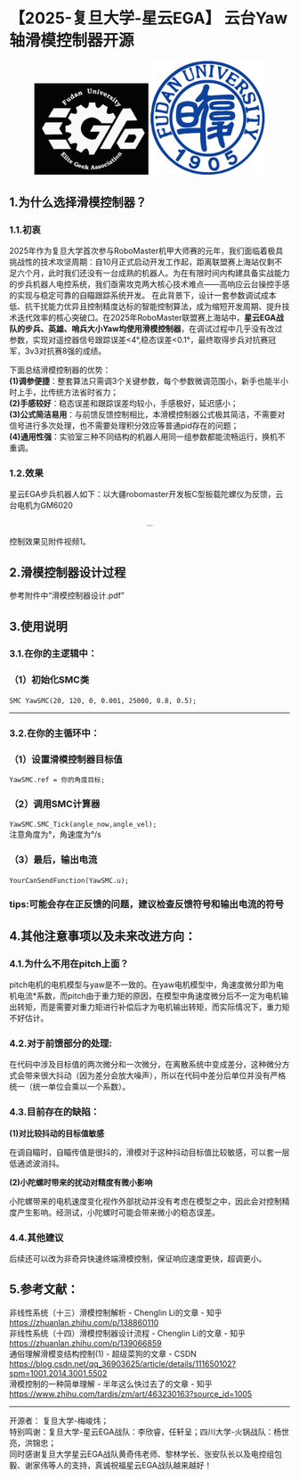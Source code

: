 # 【2025-复旦大学-星云EGA】 云台Yaw轴滑模控制器开源
<div align=center><img src="附件/logo新_窄边.png" alt="附件/logo新_窄边.png" style="zoom:20%;" />
<img src="附件/R.png" alt="附件/R.png" style="zoom:20%;" /> </div>


## 1.为什么选择滑模控制器？
### 1.1.初衷
​	2025年作为复旦大学首次参与RoboMaster机甲大师赛的元年，我们面临着极具挑战性的技术攻坚周期：自10月正式启动开发工作起，距离联盟赛上海站仅剩不足六个月，此时我们还没有一台成熟的机器人。为在有限时间内构建具备实战能力的步兵机器人电控系统，我们亟需攻克两大核心技术难点——高响应云台操控手感的实现与稳定可靠的自瞄跟踪系统开发。 在此背景下，设计一套参数调试成本低、抗干扰能力优异且控制精度达标的智能控制算法，成为缩短开发周期、提升技术迭代效率的核心突破口。在2025年RoboMaster联盟赛上海站中，**星云EGA战队的步兵、英雄、哨兵大小Yaw均使用滑模控制器**，在调试过程中几乎没有改过参数，实现对遥控器信号跟踪误差<4°,稳态误差<0.1°，最终取得步兵对抗赛冠军，3v3对抗赛8强的成绩。  

下面总结滑模控制器的优势：  
**(1)调参便捷**：整套算法只需调3个关键参数，每个参数微调范围小，新手也能半小时上手，比传统方法省时省力；   
**(2)手感较好**：稳态误差和跟踪误差均较小，手感极好，延迟感小；  
**(3)公式简洁易用**：与前馈反馈控制相比，本滑模控制器公式极其简洁，不需要对信号进行多次处理，也不需要处理积分效应等普通pid存在的问题；  
**(4)通用性强**：实验室三种不同结构的机器人用同一组参数都能流畅运行，换机不重调。

### 1.2.效果
星云EGA步兵机器人如下：以大疆robomaster开发板C型板载陀螺仪为反馈，云台电机为GM6020

<div align=center><img src="附件/1130751.jpg" alt="附件/1130751.jpg" style="zoom:10%;"/></div>

控制效果见附件视频1。

## 2.滑模控制器设计过程
参考附件中“滑模控制器设计.pdf”

## 3.使用说明
### 3.1.在你的主逻辑中：
### （1）初始化SMC类
`SMC YawSMC(20, 120, 0, 0.001, 25000, 0.8, 0.5); `

****
### 3.2.在你的主循环中：
### （1）设置滑模控制器目标值
`YawSMC.ref = 你的角度目标;`
### （2）调用SMC计算器
`YawSMC.SMC_Tick(angle_now,angle_vel);`  
注意角度为°，角速度为°/s
### （3）最后，输出电流
`YourCanSendFunction(YawSMC.u);`
### tips:可能会存在正反馈的问题，建议检查反馈符号和输出电流的符号
## 4.其他注意事项以及未来改进方向：
### 4.1.为什么不用在pitch上面？

​	pitch电机的电机模型与yaw是不一致的。在yaw电机模型中，角速度微分即为电机电流*系数，而pitch由于重力矩的原因，在模型中角速度微分后不一定为电机输出转矩，而是需要对重力矩进行补偿后才为电机输出转矩，而实际情况下，重力矩不好估计。

### 4.2.对于前馈部分的处理:

​	在代码中涉及目标值的两次微分和一次微分，在离散系统中变成差分，这种微分方式会带来很大抖动（因为差分会放大噪声），所以在代码中差分后单位并没有严格统一（统一单位会乘以一个系数）。

### 4.3.目前存在的缺陷：
**(1)对比较抖动的目标值敏感**  

在调自瞄时，自瞄传值是很抖的，滑模对于这种抖动目标值比较敏感，可以套一层低通滤波消抖。

**(2)小陀螺时带来的扰动对精度有微小影响**

小陀螺带来的电机速度变化视作外部扰动并没有考虑在模型之中，因此会对控制精度产生影响。经测试，小陀螺时可能会带来微小的稳态误差。

### 4.4.其他建议

后续还可以改为非奇异快速终端滑模控制，保证响应速度更快，超调更小。

## 5.参考文献：
非线性系统（十三）滑模控制解析 - Chenglin Li的文章 - 知乎
https://zhuanlan.zhihu.com/p/138860110  
非线性系统（十四）滑模控制器设计流程 - Chenglin Li的文章 - 知乎
https://zhuanlan.zhihu.com/p/139066859  
通俗理解滑模变结构控制(1) - 超级菜狗的文章 - CSDN
https://blog.csdn.net/qq_36903625/article/details/111650102?spm=1001.2014.3001.5502  
滑模控制的一种简单理解 - 半年这么快过去了的文章 - 知乎 
https://www.zhihu.com/tardis/zm/art/463230163?source_id=1005
****
开源者： 复旦大学-梅峻炜；  
特别鸣谢：复旦大学-星云EGA战队：李欣睿，任轩呈；四川大学-火锅战队：杨世亮，洪锦忠；  
同时感谢复旦大学星云EGA战队黄奇伟老师、黎林学长、张安队长以及电控组包毅、谢家伟等人的支持，真诚祝福星云EGA战队越来越好！